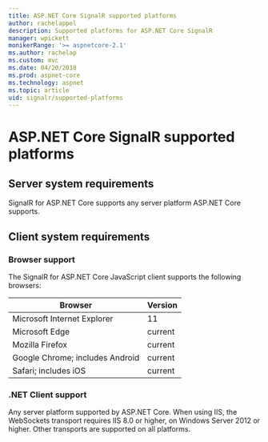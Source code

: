 ```yaml
---
title: ASP.NET Core SignalR supported platforms
author: rachelappel
description: Supported platforms for ASP.NET Core SignalR 
manager: wpickett
monikerRange: '>= aspnetcore-2.1'
ms.author: rachelap
ms.custom: mvc
ms.date: 04/20/2018
ms.prod: aspnet-core
ms.technology: aspnet
ms.topic: article
uid: signalr/supported-platforms
---
```


# ASP.NET Core SignalR supported platforms

## Server system requirements

SignalR for ASP.NET Core supports any server platform ASP.NET Core supports.

## Client system requirements

### Browser support

The SignalR for ASP.NET Core JavaScript client supports the following browsers:

| Browser | Version |
| ------- | ------- |
| Microsoft Internet Explorer | 11 |
| Microsoft Edge | current |
| Mozilla Firefox | current |
| Google Chrome; includes Android | current |
| Safari; includes iOS | current |
 
### .NET Client support

Any server platform supported by ASP.NET Core. When using IIS, the WebSockets transport requires IIS 8.0 or higher, on Windows Server 2012 or higher. Other transports are supported on all platforms.